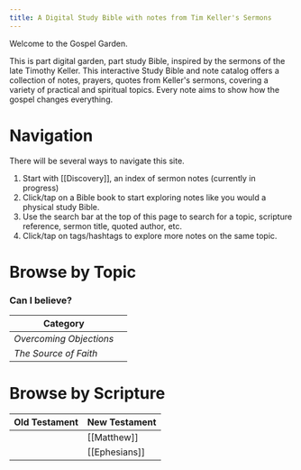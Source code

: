 ```yaml
---
title: A Digital Study Bible with notes from Tim Keller's Sermons
---
```

Welcome to the Gospel Garden. 

This is part digital garden, part study Bible, inspired by the sermons of the late Timothy Keller. This interactive Study Bible and note catalog offers a collection of notes, prayers, quotes from Keller's sermons, covering a variety of practical and spiritual topics. Every note aims to show how the gospel changes everything. 

# Navigation
There will be several ways to navigate this site. 
1. Start with [[Discovery]], an index of sermon notes (currently in progress)
2. Click/tap on a Bible book to start exploring notes like you would a physical study Bible. 
3. Use the search bar at the top of this page to search for a topic, scripture reference, sermon title, quoted author, etc. 
4. Click/tap on tags/hashtags to explore more notes on the same topic.

# Browse by Topic

### Can I believe?

| Category                |     |
| ----------------------- | --- |
| *Overcoming Objections* |     |
| *The Source of Faith*   |     |


# Browse by Scripture

| Old Testament | New Testament |
| ------------- | ------------- |
|               | [[Matthew]]   |
|               | [[Ephesians]] |

